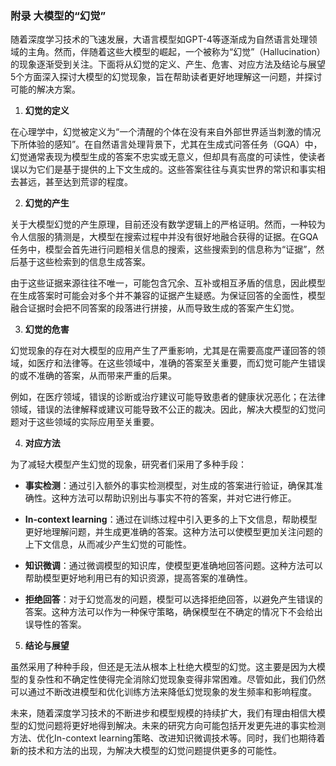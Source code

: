 ### 附录 大模型的“幻觉”

随着深度学习技术的飞速发展，大语言模型如GPT-4等逐渐成为自然语言处理领域的主角。然而，伴随着这些大模型的崛起，一个被称为“幻觉”（Hallucination）的现象逐渐受到关注。下面将从幻觉的定义、产生、危害、对应方法及结论与展望5个方面深入探讨大模型的幻觉现象，旨在帮助读者更好地理解这一问题，并探讨可能的解决方案。

1. **幻觉的定义**

在心理学中，幻觉被定义为“一个清醒的个体在没有来自外部世界适当刺激的情况下所体验的感知”。在自然语言处理背景下，尤其在生成式问答任务（GQA）中，幻觉通常表现为模型生成的答案不忠实或无意义，但却具有高度的可读性，使读者误以为它们是基于提供的上下文生成的。这些答案往往与真实世界的常识和事实相去甚远，甚至达到荒谬的程度。

2. **幻觉的产生**

关于大模型幻觉的产生原理，目前还没有数学逻辑上的严格证明。然而，一种较为令人信服的猜测是，大模型在搜索过程中并没有很好地融合获得的证据。在GQA任务中，模型会首先进行问题相关信息的搜索，这些搜索到的信息称为“证据”，然后基于这些检索到的信息生成答案。

由于这些证据来源往往不唯一，可能包含冗余、互补或相互矛盾的信息，因此模型在生成答案时可能会对多个并不兼容的证据产生疑惑。为保证回答的全面性，模型融合证据时会把不同答案的段落进行拼接，从而导致生成的答案产生幻觉。

3. **幻觉的危害**

幻觉现象的存在对大模型的应用产生了严重影响，尤其是在需要高度严谨回答的领域，如医疗和法律等。在这些领域中，准确的答案至关重要，而幻觉可能产生错误的或不准确的答案，从而带来严重的后果。

例如，在医疗领域，错误的诊断或治疗建议可能导致患者的健康状况恶化；在法律领域，错误的法律解释或建议可能导致不公正的裁决。因此，解决大模型的幻觉问题对于这些领域的实际应用至关重要。

4. **对应方法**

为了减轻大模型产生幻觉的现象，研究者们采用了多种手段：

- **事实检测**：通过引入额外的事实检测模型，对生成的答案进行验证，确保其准确性。这种方法可以帮助识别出与事实不符的答案，并对它进行修正。

- **In-context learning**：通过在训练过程中引入更多的上下文信息，帮助模型更好地理解问题，并生成更准确的答案。这种方法可以使模型更加关注问题的上下文信息，从而减少产生幻觉的可能性。 

- **知识微调**：通过微调模型的知识库，使模型更准确地回答问题。这种方法可以帮助模型更好地利用已有的知识资源，提高答案的准确性。 

- **拒绝回答**：对于幻觉高发的问题，模型可以选择拒绝回答，以避免产生错误的答案。这种方法可以作为一种保守策略，确保模型在不确定的情况下不会给出误导性的答案。 

5. **结论与展望**

虽然采用了种种手段，但还是无法从根本上杜绝大模型的幻觉。这主要是因为大模型的复杂性和不确定性使得完全消除幻觉现象变得非常困难。尽管如此，我们仍然可以通过不断改进模型和优化训练方法来降低幻觉现象的发生频率和影响程度。

未来，随着深度学习技术的不断进步和模型规模的持续扩大，我们有理由相信大模型的幻觉问题将更好地得到解决。未来的研究方向可能包括开发更先进的事实检测方法、优化In-context learning策略、改进知识微调技术等。同时，我们也期待着新的技术和方法的出现，为解决大模型的幻觉问题提供更多的可能性。 

